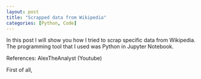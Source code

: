 ```yaml
---
layout: post
title: "Scrapped data from Wikipedia"
categories: [Python, Code]
---
```


In this post I will show you how I tried to scrap specific data from Wikipedia.
The programming tool that I used was Python in Jupyter Notebook.

References: AlexTheAnalyst (Youtube)

First of all, 


